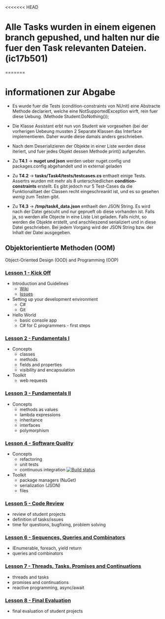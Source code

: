 <<<<<<< HEAD
#  Alle Tasks wurden in einem eigenen branch gepushed, und halten nur die fuer den Task relevanten Dateien. (ic17b501) 

=======
# informationen zur Abgabe 
  * Es wurde fuer die Tests (condition-constraints von NUnit) eine Abstracte Methode declariert, welche eine NotSupportedException wirft, rein fuer diese Uebung. (Methode Student:DoNothing());
  * Die Klasse Assistant erbt nun von Student wie vorgesehen (bei der vorherigen Uebeung mussten 2 Separate Klassen das Interface implementieren. Daher wurde diese damals anders geschrieben.
  * Nach dem Deserializieren der Objekte in einer Liste werden diese iteriert, und fuer jedes Objekt dessen Methode print() aufgerufen.  

  * Zu **T4.1** -> **nuget und json** werden ueber nuget.config und packages.config abgehandelt und in external geladen
  * Zu **T4.2** -> **tasks/Task4/tests/testcases.cs** enthaelt einige Tests. Assertrs wurden mit mehr als 8 unterschiedlichen **condition-constraints** erstellt. Es gibt jedoch nur 5 Test-Cases da die Funktionalitaet der Classen recht eingeschreankt ist, und es so gesehen *wenig* zum Testen gibt.
  * Zu **T4.3** -> **/tmp/task4_data.json** enthaelt den JSON String. Es wird nach der Datei gescuht und nur geprueft ob diese vorhanden ist. Falls ja, so werden alle Objecte in eine Liste List<Student> geladen. Falls nicht, so werden die Objekte erstellt, und anschlieszend serializiert und in diese Datei geschrieben. Bei jedem Vorgang wird der JSON String bzw. der Inhalt der Datei ausgegeben.


## Objektorientierte Methoden (OOM)
  Object-Oriented Design (OOD) and Programming (OOP)

### [Lesson 1 - Kick Off](https://github.com/bicoom/oom/wiki/Lesson-1)
  * Introduction and Guidelines
    * [Wiki](https://github.com/bicoom/oom/wiki)
    * [Issues](https://github.com/bicoom/oom/issues)
  * Setting up your development environment
    * C#
    * Git
  * Hello World
    * basic console app
    * C# for C programmers - first steps

### [Lesson 2 - Fundamentals I](https://github.com/bicoom/oom/wiki/Lesson-2)
  * Concepts
    * classes
    * methods
    * fields and properties
    * visibility and encapsulation
  * Toolkit
    * web requests

### [Lesson 3 - Fundamentals II](https://github.com/bicoom/oom/wiki/Lesson-3)
  * Concepts
    * methods as values
    * lambda expressions
    * inheritance
    * interfaces
    * polymorphism

### [Lesson 4 - Software Quality](https://github.com/bicoom/oom/wiki/Lesson-4)
  * Concepts
    * refactoring
    * unit tests
    * continuous integration [![Build status](https://ci.appveyor.com/api/projects/status/6e5h7fiyhtwdpbce/branch/master?svg=true)](https://ci.appveyor.com/project/bicoom/oom/branch/master)
  * Toolkit
    * package managers (NuGet)
    * serialization (JSON)
    * files
      
### [Lesson 5 - Code Review](https://github.com/bicoom/oom/wiki/Lesson-5)
  * review of student projects
  * definition of tasks/issues
  * time for questions, bugfixing, problem solving

### [Lesson 6 - Sequences, Queries and Combinators](https://github.com/bicoom/oom/wiki/Lesson-6)
  * IEnumerable, foreach, yield return
  * queries and combinators

### [Lesson 7 - Threads, Tasks, Promises and Continuations](https://github.com/bicoom/oom/wiki/Lesson-7)
  * threads and tasks
  * promises and continuations
  * reactive programming, async/await

### [Lesson 8 - Final Evaluation](https://github.com/bicoom/oom/wiki/Lesson-8)
  * final evaluation of student projects
